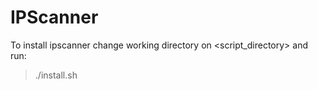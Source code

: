 # IPScanner   
   
  To install ipscanner change working directory on <script_directory> and run:    
  > ./install.sh
